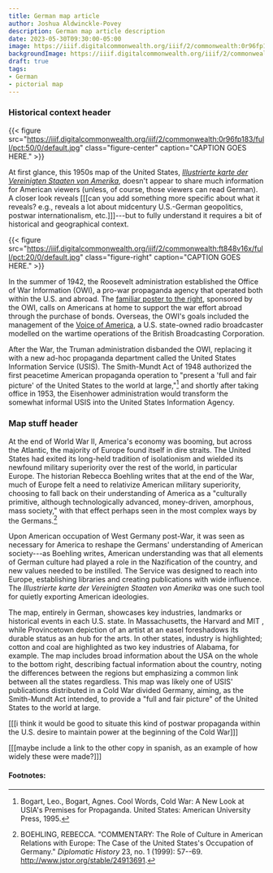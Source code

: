 ```yaml
---
title: German map article
author: Joshua Aldwinckle-Povey
description: German map article description
date: 2023-05-30T09:30:00-05:00
image: https://iiif.digitalcommonwealth.org/iiif/2/commonwealth:0r96fp183/full/pct:50/0/default.jpg
backgroundImage: https://iiif.digitalcommonwealth.org/iiif/2/commonwealth:0r96fp183/full/pct:50/0/default.jpg
draft: true
tags:
- German
- pictorial map
---
```


### Historical context header

{{< figure src="https://iiif.digitalcommonwealth.org/iiif/2/commonwealth:0r96fp183/full/pct:50/0/default.jpg" class="figure-center" caption="CAPTION GOES HERE." >}}

At first glance, this 1950s map of the United States, *[Illustrierte karte der Vereinigten Staaten von Amerika](https://collections.leventhalmap.org/search/commonwealth:0r96fp17t)*, doesn't appear to share much information for American viewers (unless, of course, those viewers can read German). A closer look reveals [[[can you add something more specific about what it reveals? e.g., reveals a lot about midcentury U.S.-German geopolitics, postwar internationalism, etc.]]]---but to fully understand it requires a bit of historical and geographical context. 

{{< figure src="https://iiif.digitalcommonwealth.org/iiif/2/commonwealth:ft848v16x/full/pct:20/0/default.jpg" class="figure-right" caption="CAPTION GOES HERE." >}}

In the summer of 1942, the Roosevelt administration established the Office of War Information (OWI), a pro-war propaganda agency that operated both within the U.S. and abroad. The [familiar poster to the right](https://www.digitalcommonwealth.org/search/commonwealth:ft848v15n), sponsored by the OWI, calls on Americans at home to support the war effort abroad through the purchase of bonds. Overseas, the OWI's goals included the management of the [Voice of America](https://en.wikipedia.org/wiki/Voice_of_America), a U.S. state-owned radio broadcaster modelled on the wartime operations of the British Broadcasting Corporation.

After the War, the Truman administration disbanded the OWI, replacing it with a new ad-hoc propaganda department called the United States Information Service (USIS). The Smith-Mundt Act of 1948 authorized the first peacetime American propaganda operation to "present a 'full and fair picture' of the United States to the world at large,"[^1] and shortly after taking office in 1953, the Eisenhower administration would transform the somewhat informal USIS into the United States Information Agency.

### Map stuff header

At the end of World War II, America's economy was booming, but across the Atlantic, the majority of Europe found itself in dire straits. The United States had exited its long-held tradition of isolationism and wielded its newfound military superiority over the rest of the world, in particular Europe. The historian Rebecca Boehling writes that at the end of the War, much of Europe felt a need to relativize American military superiority, choosing to fall back on their understanding of America as a "culturally primitive, although technologically advanced, money-driven, amorphous, mass society," with that effect perhaps seen in the most complex ways by the Germans.[^2]

Upon American occupation of West Germany post-War, it was seen as necessary for America to reshape the Germans' understanding of American society---as Boehling writes, American understanding was that all elements of German culture had played a role in the Nazification of the country, and new values needed to be instilled. The Service was designed to reach into Europe, establishing libraries and creating publications with wide influence. The *Illustrierte karte der Vereinigten Staaten von Amerika* was one such tool for quietly exporting American ideologies.

The map, entirely in German, showcases key industries, landmarks or historical events in each U.S. state. In Massachusetts, the Harvard and MIT , while Provincetown depiction of an artist at an easel foreshadows its durable status as an hub for the arts. In other states, industry is highlighted; cotton and coal are highlighted as two key industries of Alabama, for example. The map includes broad information about the USA on the whole to the bottom right, describing factual information about the country, noting the differences between the regions but emphasizing a common link between all the states regardless. This map was likely one of USIS' publications distributed in a Cold War divided Germany, aiming, as the Smith-Mundt Act intended, to provide a "full and fair picture" of the United States to the world at large.

[[[i think it would be good to situate this kind of postwar propaganda within the U.S. desire to maintain power at the beginning of the Cold War]]]

[[[maybe include a link to the other copy in spanish, as an example of how widely these were made?]]]

#### Footnotes:

[^1]: Bogart, Leo., Bogart, Agnes. Cool Words, Cold War: A New Look at USIA\'s Premises for Propaganda. United States: American University Press, 1995.

[^2]: BOEHLING, REBECCA. "COMMENTARY: The Role of Culture in American Relations with Europe: The Case of the United States's Occupation of Germany." *Diplomatic History* 23, no. 1 (1999): 57--69. http://www.jstor.org/stable/24913691.